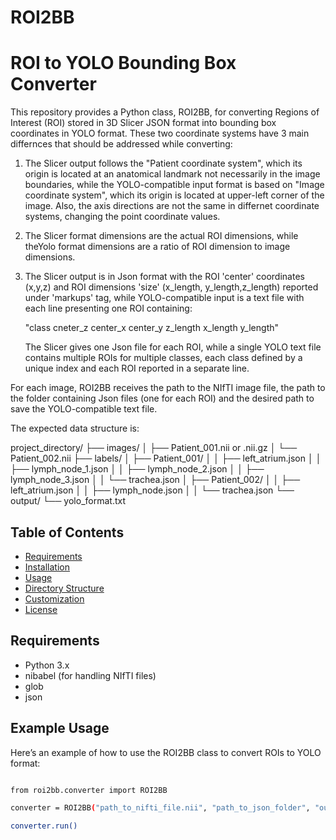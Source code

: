 # ROI2BB
# ROI to YOLO Bounding Box Converter

This repository provides a Python class, ROI2BB, for converting Regions of Interest (ROI) stored in 3D Slicer JSON format into bounding box coordinates in YOLO format. These two coordinate systems have 3 main differnces that should be addressed while converting:

1. The Slicer output follows the "Patient coordinate system", which its origin is located at an anatomical landmark not necessarily in the image boundaries, while the YOLO-compatible input format is based on "Image coordinate system", which its origin is located at upper-left corner of the image. Also, the axis directions are not the same in differnet coordinate systems, changing the point coordinate values.
    
2. The Slicer format dimensions are the actual ROI dimensions, while theYolo format dimensions are a ratio of ROI dimension to image dimensions. 

3. The Slicer output is in Json format with the ROI 'center' coordinates (x,y,z) and ROI dimensions 'size' (x_length, y_length,z_length) reported under 'markups' tag, while YOLO-compatible input is a text file with each line presenting one ROI containing: 

    "class cneter_z center_x center_y z_length x_length y_length"

    The Slicer gives one Json file for each ROI, while a single YOLO text file contains multiple ROIs for multiple classes, each class defined by a unique index and each ROI reported in a separate line.
     
For each image, ROI2BB receives the path to the NIfTI image file, the path to the folder containing Json files (one for each ROI) and the desired path to save the YOLO-compatible text file.

The expected data structure is:

project_directory/
├── images/
│   ├── Patient_001.nii or .nii.gz
│   └── Patient_002.nii
├── labels/
│   ├── Patient_001/
│   │   ├── left_atrium.json
│   │   ├── lymph_node_1.json
│   │   ├── lymph_node_2.json
│   │   ├── lymph_node_3.json
│   │   └── trachea.json
│   ├── Patient_002/
│   │   ├── left_atrium.json
│   │   ├── lymph_node.json
│   │   └── trachea.json
└── output/
    └── yolo_format.txt
    
## Table of Contents

- [Requirements](#requirements)
- [Installation](#installation)
- [Usage](#usage)
- [Directory Structure](#directory-structure)
- [Customization](#customization)
- [License](#license)

## Requirements

- Python 3.x
- nibabel (for handling NIfTI files)
- glob
- json

## Example Usage

Here’s an example of how to use the ROI2BB class to convert ROIs to YOLO format:

```bash

from roi2bb.converter import ROI2BB

converter = ROI2BB("path_to_nifti_file.nii", "path_to_json_folder", "output_yolo_format.txt")

converter.run()
